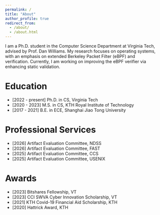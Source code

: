 ```yaml
---
permalink: /
title: "About"
author_profile: true
redirect_from: 
  - /about/
  - /about.html
---
```


I am a Ph.D. student in the Computer Science Department at Virginia Tech, advised by Prof. Dan Williams. My research focuses on operating systems, with an emphasis on extended Berkeley Packet Filter (eBPF) and verification. Currently, I am working on improving the eBPF verifier via enhancing static validation.

Education
======
- [2022 - present] Ph.D. in CS, Virginia Tech
- [2020 - 2023] M.S. in CS, KTH Royal Institute of Technology
- [2017 - 2021] B.E. in ECE, Shanghai Jiao Tong University

Professional Services
======
- [2026] Artifact Evaluation Committee, NDSS
- [2026] Artifact Evaluation Committee, FAST
- [2025] Artifact Evaluation Committee, CCS
- [2025] Artifact Evaluation Committee, USENIX

Awards
======
- [2023] Bitshares Fellowship, VT
- [2023] CCI SWVA Cyber Innovation Scholarship, VT
- [2021] KTH Covid-19 Financial Aid Scholarship, KTH
- [2020] Hattrick Award, KTH